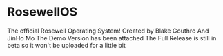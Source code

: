 # RosewellOS
The official Rosewell Operating System! Created by Blake Gouthro And JinHo Mo
The Demo Version has been attached
The Full Release is still in beta so it won't be uploaded for a little bit
